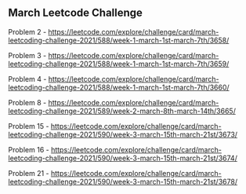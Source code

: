 <h2>March Leetcode Challenge</h2>

Problem 2 - https://leetcode.com/explore/challenge/card/march-leetcoding-challenge-2021/588/week-1-march-1st-march-7th/3658/

Problem 3 - https://leetcode.com/explore/challenge/card/march-leetcoding-challenge-2021/588/week-1-march-1st-march-7th/3659/

Problem 4 - https://leetcode.com/explore/challenge/card/march-leetcoding-challenge-2021/588/week-1-march-1st-march-7th/3660/

Problem 8 - https://leetcode.com/explore/challenge/card/march-leetcoding-challenge-2021/589/week-2-march-8th-march-14th/3665/

Problem 15 - https://leetcode.com/explore/challenge/card/march-leetcoding-challenge-2021/590/week-3-march-15th-march-21st/3673/

Problem 16 - https://leetcode.com/explore/challenge/card/march-leetcoding-challenge-2021/590/week-3-march-15th-march-21st/3674/

Problem 21 - https://leetcode.com/explore/challenge/card/march-leetcoding-challenge-2021/590/week-3-march-15th-march-21st/3678/
